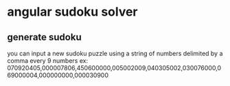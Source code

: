 # angular sudoku solver

## generate sudoku
you can input a new sudoku puzzle using a string of numbers delimited by a comma every 9 numbers
ex: 070920405,000007806,450600000,005002009,040305002,030076000,069000004,000000000,000030900


